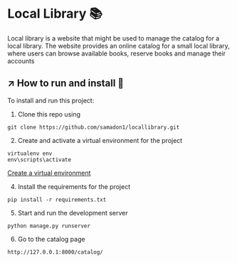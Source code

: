 # Local Library 📚
Local library is a website that might be used to manage the catalog for a local library. The website provides an online catalog for a small local library, where users can browse available books, reserve books and manage their accounts

## ↗️ How to run and install 💨 
To install and run this project:
1. Clone this repo using 
```
git clone https://github.com/samadon1/locallibrary.git
```

2. Create and activate a virtual environment for the project
```
virtualenv env
env\scripts\activate
```
[Create a virtual environment](https://virtualenv.pypa.io/en/latest/)

4. Install the requirements for the project
```
pip install -r requirements.txt
```

5. Start and run the development server
```
python manage.py runserver
```

6. Go to the catalog page 
```
http://127.0.0.1:8000/catalog/
```
